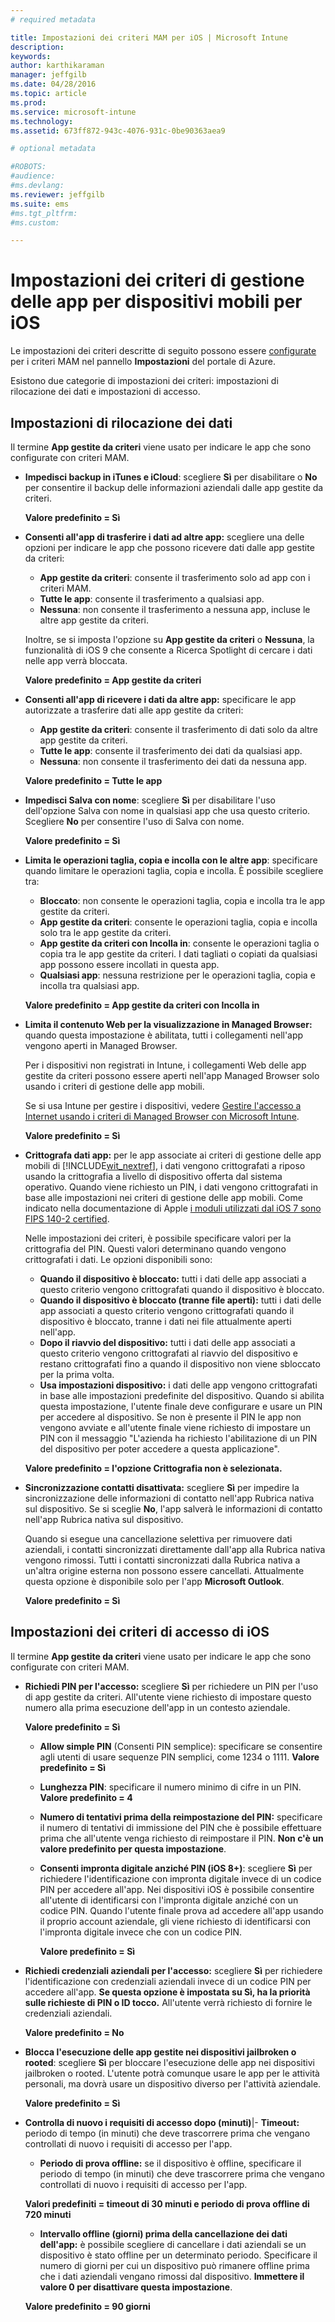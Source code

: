 ```yaml
---
# required metadata

title: Impostazioni dei criteri MAM per iOS | Microsoft Intune
description:
keywords:
author: karthikaraman
manager: jeffgilb
ms.date: 04/28/2016
ms.topic: article
ms.prod:
ms.service: microsoft-intune
ms.technology:
ms.assetid: 673ff872-943c-4076-931c-0be90363aea9

# optional metadata

#ROBOTS:
#audience:
#ms.devlang:
ms.reviewer: jeffgilb
ms.suite: ems
#ms.tgt_pltfrm:
#ms.custom:

---
```


#  Impostazioni dei criteri di gestione delle app per dispositivi mobili per iOS
Le impostazioni dei criteri descritte di seguito possono essere [configurate](create-and-deploy-mobile-app-management-policies-with-microsoft-intune.md) per i criteri MAM nel pannello **Impostazioni** del portale di Azure.

Esistono due categorie di impostazioni dei criteri: impostazioni di rilocazione dei dati e impostazioni di accesso.

##  Impostazioni di rilocazione dei dati
Il termine **App gestite da criteri** viene usato per indicare le app che sono configurate con criteri MAM.

- **Impedisci backup in iTunes e iCloud**: scegliere **Sì** per disabilitare o **No** per consentire il backup delle informazioni aziendali dalle app gestite da criteri.

  **Valore predefinito = Sì**

- **Consenti all'app di trasferire i dati ad altre app:** scegliere una delle opzioni per indicare le app che possono ricevere dati dalle app gestite da criteri:
  - **App gestite da criteri**: consente il trasferimento solo ad app con i criteri MAM.
  - **Tutte le app**: consente il trasferimento a qualsiasi app.
  - **Nessuna**: non consente il trasferimento a nessuna app, incluse le altre app gestite da criteri.

  Inoltre, se si imposta l'opzione su **App gestite da criteri** o **Nessuna**, la funzionalità di iOS 9 che consente a Ricerca Spotlight di cercare i dati nelle app verrà bloccata.

  **Valore predefinito = App gestite da criteri**

- **Consenti all'app di ricevere i dati da altre app:** specificare le app autorizzate a trasferire dati alle app gestite da criteri:
  -  **App gestite da criteri**: consente il trasferimento di dati solo da altre app gestite da criteri.
  -  **Tutte le app**: consente il trasferimento dei dati da qualsiasi app.
  -  **Nessuna**: non consente il trasferimento dei dati da nessuna app.

  **Valore predefinito = Tutte le app**

- **Impedisci Salva con nome**: scegliere **Sì** per disabilitare l'uso dell'opzione Salva con nome in qualsiasi app che usa questo criterio. Scegliere **No** per consentire l'uso di Salva con nome.

  **Valore predefinito = Sì**

- **Limita le operazioni taglia, copia e incolla con le altre app**: specificare quando limitare le operazioni taglia, copia e incolla. È possibile scegliere tra:
  -   **Bloccato**: non consente le operazioni taglia, copia e incolla tra le app gestite da criteri.
  -   **App gestite da criteri**: consente le operazioni taglia, copia e incolla solo tra le app gestite da criteri.
  -   **App gestite da criteri con Incolla in**: consente le operazioni taglia o copia tra le app gestite da criteri. I dati tagliati o copiati da qualsiasi app possono essere incollati in questa app.
  - **Qualsiasi app**: nessuna restrizione per le operazioni taglia, copia e incolla tra qualsiasi app.

  **Valore predefinito = App gestite da criteri con Incolla in**

- **Limita il contenuto Web per la visualizzazione in Managed Browser:** quando questa impostazione è abilitata, tutti i collegamenti nell'app vengono aperti in Managed Browser.

  Per i dispositivi non registrati in Intune, i collegamenti Web delle app gestite da criteri possono essere aperti nell'app Managed Browser solo usando i criteri di gestione delle app mobili.

  Se si usa Intune per gestire i dispositivi, vedere [Gestire l'accesso a Internet usando i criteri di Managed Browser con Microsoft Intune](manage-internet-access-using-managed-browser-policies.md).

    **Valore predefinito = Sì**

- **Crittografa dati app:** per le app associate ai criteri di gestione delle app mobili di [!INCLUDE[wit_nextref](../includes/wit_nextref_md.md)], i dati vengono crittografati a riposo usando la crittografia a livello di dispositivo offerta dal sistema operativo. Quando viene richiesto un PIN, i dati vengono crittografati in base alle impostazioni nei criteri di gestione delle app mobili. Come indicato nella documentazione di Apple [i moduli utilizzati dal iOS 7 sono FIPS 140-2 certified](http://support.apple.com/en-us/HT202739).

  Nelle impostazioni dei criteri, è possibile specificare valori per la crittografia del PIN.  Questi valori determinano quando vengono crittografati i dati. Le opzioni disponibili sono:
  - **Quando il dispositivo è bloccato:** tutti i dati delle app associati a questo criterio vengono crittografati quando il dispositivo è bloccato.
  -   **Quando il dispositivo è bloccato (tranne file aperti):** tutti i dati delle app associati a questo criterio vengono crittografati quando il dispositivo è bloccato, tranne i dati nei file attualmente aperti nell'app.
  -   **Dopo il riavvio del dispositivo:** tutti i dati delle app associati a questo criterio vengono crittografati al riavvio del dispositivo e restano crittografati fino a quando il dispositivo non viene sbloccato per la prima volta.
  -   **Usa impostazioni dispositivo:** i dati delle app vengono crittografati in base alle impostazioni predefinite del dispositivo.
  Quando si abilita questa impostazione, l'utente finale deve configurare e usare un PIN per accedere al dispositivo.  Se non è presente il PIN le app non vengono avviate e all'utente finale viene richiesto di impostare un PIN con il messaggio "L'azienda ha richiesto l'abilitazione di un PIN del dispositivo per poter accedere a questa applicazione".

  **Valore predefinito = l'opzione Crittografia non è selezionata.**
- **Sincronizzazione contatti disattivata:** scegliere **Sì** per impedire la sincronizzazione delle informazioni di contatto nell'app Rubrica nativa sul dispositivo. Se si sceglie **No**, l'app salverà le informazioni di contatto nell'app Rubrica nativa sul dispositivo.

  Quando si esegue una cancellazione selettiva per rimuovere dati aziendali, i contatti sincronizzati direttamente dall'app alla Rubrica nativa vengono rimossi. Tutti i contatti sincronizzati dalla Rubrica nativa a un'altra origine esterna non possono essere cancellati. Attualmente questa opzione è disponibile solo per l'app **Microsoft Outlook**.

  **Valore predefinito = Sì**
##  Impostazioni dei criteri di accesso di iOS
Il termine **App gestite da criteri** viene usato per indicare le app che sono configurate con criteri MAM.
- **Richiedi PIN per l'accesso:** scegliere **Sì** per richiedere un PIN per l'uso di app gestite da criteri. All'utente viene richiesto di impostare questo numero alla prima esecuzione dell'app in un contesto aziendale.

  **Valore predefinito = Sì**
    -  **Allow simple PIN** (Consenti PIN semplice): specificare se consentire agli utenti di usare sequenze PIN semplici, come 1234 o 1111. **Valore predefinito = Sì**
    - **Lunghezza PIN**: specificare il numero minimo di cifre in un PIN. **Valore predefinito = 4**
    - **Numero di tentativi prima della reimpostazione del PIN:** specificare il numero di tentativi di immissione del PIN che è possibile effettuare prima che all'utente venga richiesto di reimpostare il PIN.
  **Non c'è un valore predefinito per questa impostazione**.

  - **Consenti impronta digitale anziché PIN (iOS 8+)**: scegliere **Sì** per richiedere l'identificazione con impronta digitale invece di un codice PIN per accedere all'app.
Nei dispositivi iOS è possibile consentire all'utente di identificarsi con l'impronta digitale anziché con un codice PIN. Quando l'utente finale prova ad accedere all'app usando il proprio account aziendale, gli viene richiesto di identificarsi con l'impronta digitale invece che con un codice PIN.

    **Valore predefinito = Sì**
- **Richiedi credenziali aziendali per l'accesso:** scegliere **Sì** per richiedere l'identificazione con credenziali aziendali invece di un codice PIN per accedere all'app. **Se questa opzione è impostata su Sì, ha la priorità sulle richieste di PIN o ID tocco.** All'utente verrà richiesto di fornire le credenziali aziendali.

  **Valore predefinito = No**
- **Blocca l'esecuzione delle app gestite nei dispositivi jailbroken o rooted**: scegliere **Sì** per bloccare l'esecuzione delle app nei dispositivi jailbroken o rooted. L'utente potrà comunque usare le app per le attività personali, ma dovrà usare un dispositivo diverso per l'attività aziendale.

  **Valore predefinito = Sì**
- **Controlla di nuovo i requisiti di accesso dopo (minuti)**|-   **Timeout:** periodo di tempo (in minuti) che deve trascorrere prima che vengano controllati di nuovo i requisiti di accesso per l'app.
  -   **Periodo di prova offline:** se il dispositivo è offline, specificare il periodo di tempo (in minuti) che deve trascorrere prima che vengano controllati di nuovo i requisiti di accesso per l'app.

  **Valori predefiniti = timeout di 30 minuti e periodo di prova offline di 720 minuti**
  - **Intervallo offline (giorni) prima della cancellazione dei dati dell'app:** è possibile scegliere di cancellare i dati aziendali se un dispositivo è stato offline per un determinato periodo.  Specificare il numero di giorni per cui un dispositivo può rimanere offline prima che i dati aziendali vengano rimossi dal dispositivo. **Immettere il valore 0 per disattivare questa impostazione**.

  **Valore predefinito = 90 giorni**


<!--HONumber=May16_HO3-->


